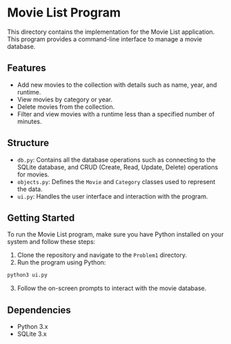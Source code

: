 # Movie List Program
This directory contains the implementation for the Movie List application. This program provides a command-line interface to manage a movie database.


## Features
- Add new movies to the collection with details such as name, year, and runtime.
- View movies by category or year.
- Delete movies from the collection.
- Filter and view movies with a runtime less than a specified number of minutes.


## Structure
- `db.py`: Contains all the database operations such as connecting to the SQLite database, and CRUD (Create, Read, Update, Delete) operations for movies.
- `objects.py`: Defines the `Movie` and `Category` classes used to represent the data.
- `ui.py`: Handles the user interface and interaction with the program.


## Getting Started
To run the Movie List program, make sure you have Python installed on your system and follow these steps:

1. Clone the repository and navigate to the `Problem1` directory.
2. Run the program using Python:

```bash
python3 ui.py
```

3. Follow the on-screen prompts to interact with the movie database.


## Dependencies
- Python 3.x
- SQLite 3.x
